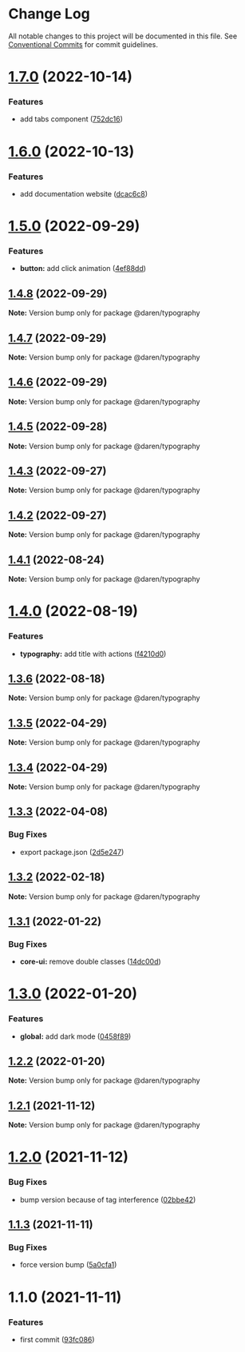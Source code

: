 # Change Log

All notable changes to this project will be documented in this file.
See [Conventional Commits](https://conventionalcommits.org) for commit guidelines.

# [1.7.0](https://github.com/darenmalfait/darenui/compare/@daren/typography@1.6.0...@daren/typography@1.7.0) (2022-10-14)

### Features

- add tabs component ([752dc16](https://github.com/darenmalfait/darenui/commit/752dc16448f0abe47af1c4f32459cf2ac741a40c))

# [1.6.0](https://github.com/darenmalfait/darenui/compare/@daren/typography@1.5.0...@daren/typography@1.6.0) (2022-10-13)

### Features

- add documentation website ([dcac6c8](https://github.com/darenmalfait/darenui/commit/dcac6c846bdb6febc3587ab6b3edb0dfdec5a63d))

# [1.5.0](https://github.com/darenmalfait/darenui/compare/@daren/typography@1.4.8...@daren/typography@1.5.0) (2022-09-29)

### Features

- **button:** add click animation ([4ef88dd](https://github.com/darenmalfait/darenui/commit/4ef88dd88dbcf3411b3bfdd8250323b6e7338fb7))

## [1.4.8](https://github.com/darenmalfait/darenui/compare/@daren/typography@1.4.7...@daren/typography@1.4.8) (2022-09-29)

**Note:** Version bump only for package @daren/typography

## [1.4.7](https://github.com/darenmalfait/darenui/compare/@daren/typography@1.4.6...@daren/typography@1.4.7) (2022-09-29)

**Note:** Version bump only for package @daren/typography

## [1.4.6](https://github.com/darenmalfait/darenui/compare/@daren/typography@1.4.5...@daren/typography@1.4.6) (2022-09-29)

**Note:** Version bump only for package @daren/typography

## [1.4.5](https://github.com/darenmalfait/darenui/compare/@daren/typography@1.4.3...@daren/typography@1.4.5) (2022-09-28)

**Note:** Version bump only for package @daren/typography

## [1.4.3](https://github.com/darenmalfait/darenui/compare/@daren/typography@1.4.2...@daren/typography@1.4.3) (2022-09-27)

**Note:** Version bump only for package @daren/typography

## [1.4.2](https://github.com/darenmalfait/darenui/compare/@daren/typography@1.4.1...@daren/typography@1.4.2) (2022-09-27)

**Note:** Version bump only for package @daren/typography

## [1.4.1](https://github.com/darenmalfait/darenui/compare/@daren/typography@1.4.0...@daren/typography@1.4.1) (2022-08-24)

**Note:** Version bump only for package @daren/typography

# [1.4.0](https://github.com/darenmalfait/darenui/compare/@daren/typography@1.3.6...@daren/typography@1.4.0) (2022-08-19)

### Features

- **typography:** add title with actions ([f4210d0](https://github.com/darenmalfait/darenui/commit/f4210d0a086928d8d55793c39b5ef8e19f3bbf13))

## [1.3.6](https://github.com/darenmalfait/darenui/compare/@daren/typography@1.3.5...@daren/typography@1.3.6) (2022-08-18)

**Note:** Version bump only for package @daren/typography

## [1.3.5](https://github.com/darenmalfait/darenui/compare/@daren/typography@1.3.4...@daren/typography@1.3.5) (2022-04-29)

**Note:** Version bump only for package @daren/typography

## [1.3.4](https://github.com/darenmalfait/darenui/compare/@daren/typography@1.3.3...@daren/typography@1.3.4) (2022-04-29)

**Note:** Version bump only for package @daren/typography

## [1.3.3](https://github.com/darenmalfait/darenui/compare/@daren/typography@1.3.2...@daren/typography@1.3.3) (2022-04-08)

### Bug Fixes

- export package.json ([2d5e247](https://github.com/darenmalfait/darenui/commit/2d5e24797a289b7507666bf67d954fc93be33d8f))

## [1.3.2](https://github.com/darenmalfait/darenui/compare/@daren/typography@1.3.1...@daren/typography@1.3.2) (2022-02-18)

**Note:** Version bump only for package @daren/typography

## [1.3.1](https://github.com/darenmalfait/darenui/compare/@daren/typography@1.3.0...@daren/typography@1.3.1) (2022-01-22)

### Bug Fixes

- **core-ui:** remove double classes ([14dc00d](https://github.com/darenmalfait/darenui/commit/14dc00dfa002a3733d1829a47aa06459e98b94c0))

# [1.3.0](https://github.com/darenmalfait/darenui/compare/@daren/typography@1.2.2...@daren/typography@1.3.0) (2022-01-20)

### Features

- **global:** add dark mode ([0458f89](https://github.com/darenmalfait/darenui/commit/0458f894a83806e41a2ff5237fd6bf2dba8770f5))

## [1.2.2](https://github.com/darenmalfait/darenui/compare/@daren/typography@1.2.1...@daren/typography@1.2.2) (2022-01-20)

**Note:** Version bump only for package @daren/typography

## [1.2.1](https://github.com/darenmalfait/darenui/compare/@daren/typography@1.1.3...@daren/typography@1.2.1) (2021-11-12)

**Note:** Version bump only for package @daren/typography

# [1.2.0](https://github.com/darenmalfait/darenui/compare/@daren/typography@1.1.3...@daren/typography@1.2.0) (2021-11-12)

### Bug Fixes

- bump version because of tag interference ([02bbe42](https://github.com/darenmalfait/darenui/commit/02bbe4228036aaa64e8ea27286c00429d2334365))

## [1.1.3](https://github.com/darenmalfait/darenui/compare/@daren/typography@1.1.0...@daren/typography@1.1.3) (2021-11-11)

### Bug Fixes

- force version bump ([5a0cfa1](https://github.com/darenmalfait/darenui/commit/5a0cfa13ba4c39fe2ceb9b718f492a9deadc7050))

# 1.1.0 (2021-11-11)

### Features

- first commit ([93fc086](https://github.com/darenmalfait/darenui/commit/93fc0863be58d5e1a7c3b76aceb503ca3c3bc57f))
